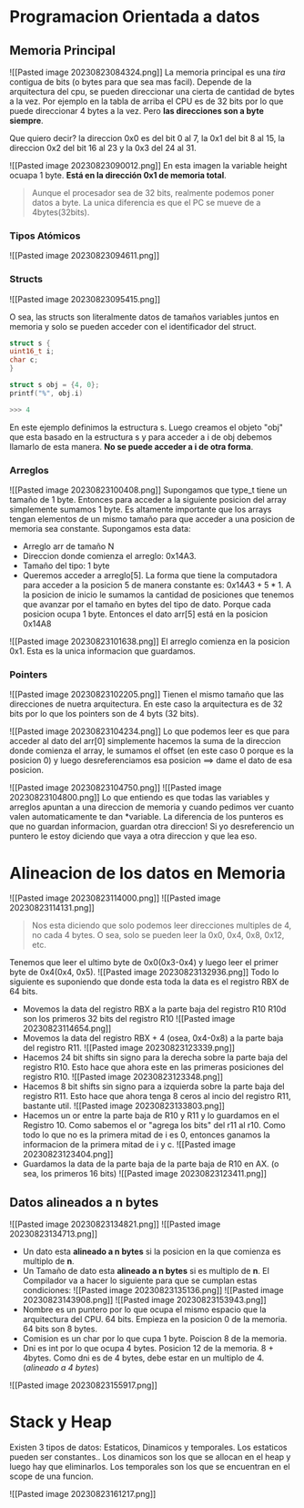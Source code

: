 # Programacion Orientada a datos

## Memoria Principal
![[Pasted image 20230823084324.png]]
La memoria principal es una *tira* contigua de bits (o bytes para que sea mas facil).
Depende de la arquitectura del cpu, se pueden direccionar una cierta de cantidad de bytes a la vez. Por ejemplo en la tabla de arriba el CPU es de 32 bits por lo que puede direccionar 4 bytes a la vez. Pero **las direcciones son a byte siempre**.

Que quiero decir? la direccion 0x0 es del bit 0 al 7, la 0x1 del bit 8 al 15, la direccion 0x2 del bit 16 al 23 y la 0x3 del 24 al 31.

![[Pasted image 20230823090012.png]]
En esta imagen la variable height ocuapa 1 byte. **Está en la dirección 0x1 de memoria total**.

> Aunque el procesador sea de 32 bits, realmente podemos poner datos a byte. La unica diferencia es que el PC se mueve de a 4bytes(32bits). 


### Tipos Atómicos
![[Pasted image 20230823094611.png]]

### Structs
![[Pasted image 20230823095415.png]]

O sea, las structs son literalmente datos de tamaños variables juntos en memoria y solo se pueden acceder con el identificador del struct.

```C
struct s {
uint16_t i;
char c;
}

struct s obj = {4, 0};
printf("%", obj.i)

>>> 4
```
En este ejemplo definimos la estructura s. Luego creamos el objeto "obj" que esta basado en la estructura s y para acceder a i de obj debemos llamarlo de esta manera. **No se puede acceder a i de otra forma**.

### Arreglos
![[Pasted image 20230823100408.png]]
Supongamos que type_t tiene un tamaño de 1 byte. Entonces para acceder a la siguiente posicion del array simplemente sumamos 1 byte. Es altamente importante que los arrays tengan elementos de un mismo tamaño para que acceder a una posicion de memoria sea constante. 
Supongamos esta data:
- Arreglo arr de tamaño N 
- Direccion donde comienza el arreglo: 0x14A3.
- Tamaño del tipo: 1 byte
- Queremos acceder a arreglo[5].
La forma que tiene la computadora para acceder a la posicion 5 de manera constante es:
$0x14A3 + 5*1$. A la posicion de inicio le sumamos la cantidad de posiciones que tenemos que avanzar por el tamaño en bytes del tipo de dato. Porque cada posicion ocupa 1 byte.
Entonces el dato arr[5] está en la posicion 0x14A8

![[Pasted image 20230823101638.png]]
El arreglo comienza en la posicion 0x1. Esta es la unica informacion que guardamos.

### Pointers
![[Pasted image 20230823102205.png]]
Tienen el mismo tamaño que las direcciones de nuetra arquitectura. En este caso la arquitectura es de 32 bits por lo que los pointers son de 4 byts (32 bits).

![[Pasted image 20230823104234.png]]
Lo que podemos leer es que para acceder al dato del arr[0] simplemente hacemos la suma de la direccion donde comienza el array, le sumamos el offset (en este caso 0 porque es la posicion 0) y luego desreferenciamos esa posicion $\implies$ dame el dato de esa posicion.

![[Pasted image 20230823104750.png]]
![[Pasted image 20230823104800.png]]
 Lo que entiendo es que todas las variables y arreglos apuntan a una direccion de memoria y cuando pedimos ver cuanto valen automaticamente te dan \*variable.
 La diferencia de los punteros es que no guardan informacion, guardan otra direccion! 
 Si yo desreferencio un puntero le estoy diciendo que vaya a otra direccion y que lea eso.

# Alineacion de los datos en Memoria
![[Pasted image 20230823114000.png]]
![[Pasted image 20230823114131.png]]

> Nos esta diciendo que solo podemos leer direcciones multiples de 4, no cada 4 bytes. O sea, solo se pueden leer la 0x0, 0x4, 0x8, 0x12, etc.

Tenemos que leer el ultimo byte de 0x0(0x3-0x4) y luego leer el primer byte de 0x4(0x4, 0x5).
![[Pasted image 20230823132936.png]]
Todo lo siguiente es suponiendo que donde esta toda la data es el registro RBX de 64 bits.

- Movemos la data del registro RBX a la parte baja del registro R10
  R10d son los primeros 32 bits del registro R10
  ![[Pasted image 20230823114654.png]]
-  Movemos la data del registro RBX + 4 (osea, 0x4-0x8) a la parte baja del registro R11.
  ![[Pasted image 20230823123339.png]]
- Hacemos 24 bit shifts sin signo para la derecha sobre la parte baja del registro R10. Esto hace que ahora este en las primeras posiciones del registro R10.
  ![[Pasted image 20230823123348.png]]
- Hacemos 8 bit shifts sin signo para a izquierda sobre la parte baja del registro R11. Esto hace que ahora tenga 8 ceros al incio del registro R11, bastante util.
  ![[Pasted image 20230823133803.png]]
- Hacemos un or entre la parte baja de R10 y R11 y lo guardamos en el Registro 10. Como sabemos el or "agrega los bits" del r11 al r10. Como todo lo que no es la primera mitad de i es 0, entonces ganamos la informacion de la primera mitad de i y c.
  ![[Pasted image 20230823123404.png]]
- Guardamos la data de la parte baja de la parte baja de R10 en AX. (o sea, los primeros 16 bits) 
  ![[Pasted image 20230823123411.png]]
## Datos alineados a n bytes
![[Pasted image 20230823134821.png]]
![[Pasted image 20230823134713.png]]
- Un dato esta **alineado a n bytes** si la posicion en la que comienza es multiplo de **n**.
- Un Tamaño de dato esta **alineado a n bytes** si es multiplo de **n**.
El Compilador va a hacer lo siguiente para que se cumplan estas condiciones:
![[Pasted image 20230823135136.png]]
![[Pasted image 20230823143908.png]]
![[Pasted image 20230823153943.png]]
- Nombre es un puntero por lo que ocupa el mismo espacio que la arquitectura del CPU. 64 bits. Empieza en la posicion 0 de la memoria. 64 bits son 8 bytes.
- Comision es un char por lo que cupa 1 byte. Poiscion 8 de la memoria.
- Dni es int por lo que ocupa 4 bytes. Posicion 12 de la memoria. 8 + 4bytes. Como dni es de 4 bytes, debe estar en un multiplo de 4.(*alineado a 4 bytes*)

![[Pasted image 20230823155917.png]]
# Stack y Heap
Existen 3 tipos de datos: Estaticos, Dinamicos y temporales.
Los estaticos pueden ser constantes.. Los dinamicos son los que se allocan en el heap y luego hay que eliminarlos. Los temporales son los que se encuentran en el scope de una funcion.

![[Pasted image 20230823161217.png]]


